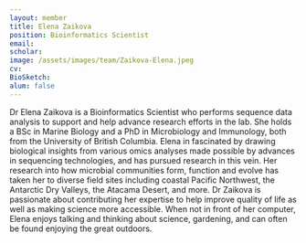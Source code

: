 ```yaml
---
layout: member
title: Elena Zaikova
position: Bioinformatics Scientist
email: 
scholar: 
image: /assets/images/team/Zaikova-Elena.jpeg
cv: 
BioSketch: 
alum: false
---
```


Dr Elena Zaikova is a Bioinformatics Scientist who performs sequence data analysis to support and help advance research efforts in the lab. She holds a BSc in Marine Biology and a PhD in Microbiology and Immunology, both from the University of British Columbia. Elena in fascinated by drawing biological insights from various omics analyses made possible by advances in sequencing technologies, and has pursued research in this vein. Her research into how microbial communities form, function and evolve has taken her to diverse field sites including coastal Pacific Northwest, the Antarctic Dry Valleys, the Atacama Desert, and more. Dr Zaikova is passionate about contributing her expertise to help improve quality of life as well as making science more accessible. When not in front of her computer, Elena enjoys talking and thinking about science, gardening, and can often be found enjoying the great outdoors.
